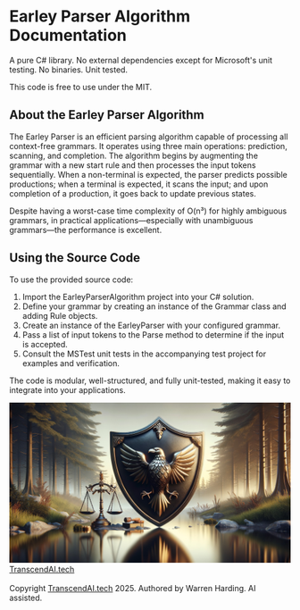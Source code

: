 # Earley Parser Algorithm Documentation

A pure C# library. No external dependencies except for Microsoft's unit testing. No binaries. Unit tested.

This code is free to use under the MIT.

## About the Earley Parser Algorithm

The Earley Parser is an efficient parsing algorithm capable of processing all context-free grammars. It operates using three main operations: prediction, scanning, and completion. The algorithm begins by augmenting the grammar with a new start rule and then processes the input tokens sequentially. When a non-terminal is expected, the parser predicts possible productions; when a terminal is expected, it scans the input; and upon completion of a production, it goes back to update previous states.

Despite having a worst-case time complexity of O(n³) for highly ambiguous grammars, in practical applications—especially with unambiguous grammars—the performance is excellent.

## Using the Source Code

To use the provided source code:

1. Import the EarleyParserAlgorithm project into your C# solution.
2. Define your grammar by creating an instance of the Grammar class and adding Rule objects.
3. Create an instance of the EarleyParser with your configured grammar.
4. Pass a list of input tokens to the Parse method to determine if the input is accepted.
5. Consult the MSTest unit tests in the accompanying test project for examples and verification.

The code is modular, well-structured, and fully unit-tested, making it easy to integrate into your applications.

![AI Image](aiimage.jpg)
[TranscendAI.tech](https://TranscendAI.tech)<br>
<br>
Copyright [TranscendAI.tech](https://TranscendAI.tech) 2025.
Authored by Warren Harding. AI assisted.